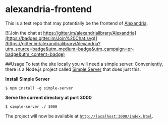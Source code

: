 # alexandria-frontend
This is a test repo that may potentially be the frontend of [Alexandria](https://github.com/alexandrialibrary/Alexandria).

[![Join the chat at https://gitter.im/alexandrialibrary/Alexandria](https://badges.gitter.im/Join%20Chat.svg)](https://gitter.im/alexandrialibrary/Alexandria?utm_source=badge&utm_medium=badge&utm_campaign=pr-badge&utm_content=badge)

##Usage
To test the site locally you will need a simple server. Conveniently, there is a Node.js project called [Simple Server](https://github.com/balupton/simple-server) that does just this.

**Install Simple Server**
```shell
$ npm install -g simple-server
```

**Serve the current directory at port 3000**
```shell
$ simple-server ./ 3000
```
The project will now be available at [`http://localhost:3000/index.html`](http://localhost:3000/index.html).
